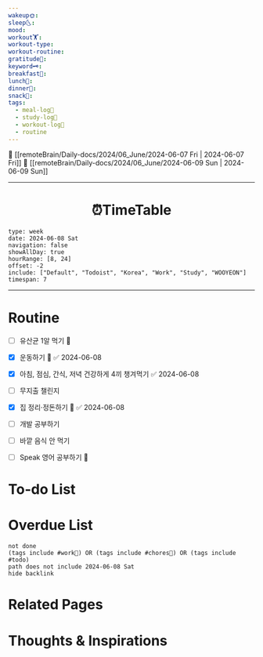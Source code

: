 ```yaml
---
wakeup🌞: 
sleep🌜: 
mood: 
workout🏋️: 
workout-type: 
workout-routine: 
gratitude🙏: 
keyword🗝️: 
breakfast🍳: 
lunch🍚: 
dinner🥗: 
snack🍬: 
tags:
  - meal-log📝
  - study-log📓
  - workout-log💪
  - routine
---
```


🔺 [[remoteBrain/Daily-docs/2024/06_June/2024-06-07 Fri | 2024-06-07 Fri]]
🔻 [[remoteBrain/Daily-docs/2024/06_June/2024-06-09 Sun | 2024-06-09 Sun]]
___
<h1> <center>⏰TimeTable </center> </h1>

```gEvent
type: week
date: 2024-06-08 Sat
navigation: false
showAllDay: true
hourRange: [8, 24]
offset: -2
include: ["Default", "Todoist", "Korea", "Work", "Study", "WOOYEON"]
timespan: 7
```

--- 


# Routine 

- [ ] 유산균 1알 먹기 🔼 
- [x] 운동하기 🔼 ✅ 2024-06-08
- [x] 아침, 점심, 간식, 저녁 건강하게 4끼 챙겨먹기 ✅ 2024-06-08
- [ ] 무지출 챌린지 
- [x] 집 정리·정돈하기 🔼 ✅ 2024-06-08
- [ ] 개발 공부하기
- [ ] 바깥 음식 안 먹기 
- [ ] Speak 영어 공부하기 🔼 


# To-do List


# Overdue List
```tasks
not done
(tags include #work💼) OR (tags include #chores🧺) OR (tags include #todo)
path does not include 2024-06-08 Sat
hide backlink
```

# Related Pages



# Thoughts & Inspirations

